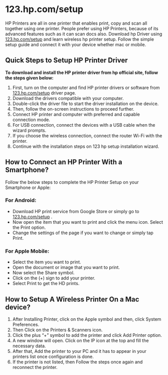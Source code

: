 # 123.hp.com/setup

HP Printers are all in one printer that enables print, copy and scan all together using one printer. People prefer using HP Printers, because of its advanced features such as it can scan docs also. Download hp Driver using [123.hp.com/setup](https://github.com/123-hp-com-setup-123/123.hp.com-setup) and learn wireless hp printer setup. Follow the simple setup guide and connect it with your device whether mac or mobile. 


##  Quick Steps to Setup HP Printer Driver 

**To download and install the HP printer driver from hp official site, follow the steps given below:**

1. First, turn on the computer and find HP printer drivers or software from [123.hp.com/setup](https://github.com/123-hp-com-setup-123/123.hp.com-setup) driver page.
2. Download the drivers compatible with your computer.
3. Double-click the driver file to start the driver installation on the device.
4. Then, follow the on-screen instructions to proceed further.
5. Connect HP printer and computer with preferred and capable connection mode.
6. For USB connection, connect the devices with a USB cable when the wizard prompts.
7. If you choose the wireless connection, connect the router Wi-Fi with the printer.
8. Continue with the installation steps on 123 hp setup installation wizard.



##  How to Connect an HP Printer With a Smartphone?

Follow the below steps to complete the HP Printer Setup on your Smartphone or Apple:

### For Android:

* Download HP print service from Google Store or simply go to [123.hp.com/setup](https://github.com/123-hp-com-setup-123/123.hp.com-setup) .
* Now open the item that you want to print and click the menu icon. Select the Print option.
* Change the settings of the page if you want to change or simply tap Print.

### For Apple Mobile:

* Select the item you want to print.
* Open the document or image that you want to print.
* Now select the Share symbol.
* Click on the (+) sign to add your printer.
* Select Print to get the HD prints.


##  How to Setup A Wireless Printer On a Mac device?

1. After Installing Printer, click on the Apple symbol and then, click System Preferences.
2. Then Click on the Printers & Scanners icon.
3. Click the plus “+” symbol to add the printer and click Add Printer option.
4. A new window will open. Click on the IP icon at the top and fill the necessary data.
5. After that, Add the printer to your PC and it has to appear in your printers list once configuration is done. 
6. If the printer is not listed, then Follow the steps once again and reconnect the printer.
